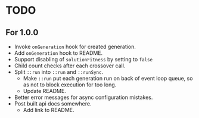 # TODO

## For 1.0.0
- Invoke `onGeneration` hook for created generation.
- Add `onGeneration` hook to README.
- Support disabling of `solutionFitness` by setting to `false`
- Child count checks after each crossover call.
- Split `::run` into `::run` and `::runSync`.
    - Make `::run` put each generation run on back of event loop queue, so as
      not to block execution for too long.
    - Update README.
- Better error messages for async configuration mistakes.
- Post built api docs somewhere.
    - Add link to README.
